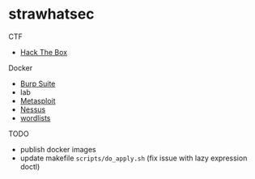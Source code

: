 # strawhatsec

CTF

* [Hack The Box](./ctf/htb/README.md)

Docker

* [Burp Suite](./docker/burpsuite/README.md)
* lab
* [Metasploit](./docker/metasploit/README.md)
* [Nessus](./docker/nessus/README.md)
* [wordlists](docker/wordlists/README.md)

TODO
* publish docker images
* update makefile `scripts/do_apply.sh` (fix issue with lazy expression doctl)
